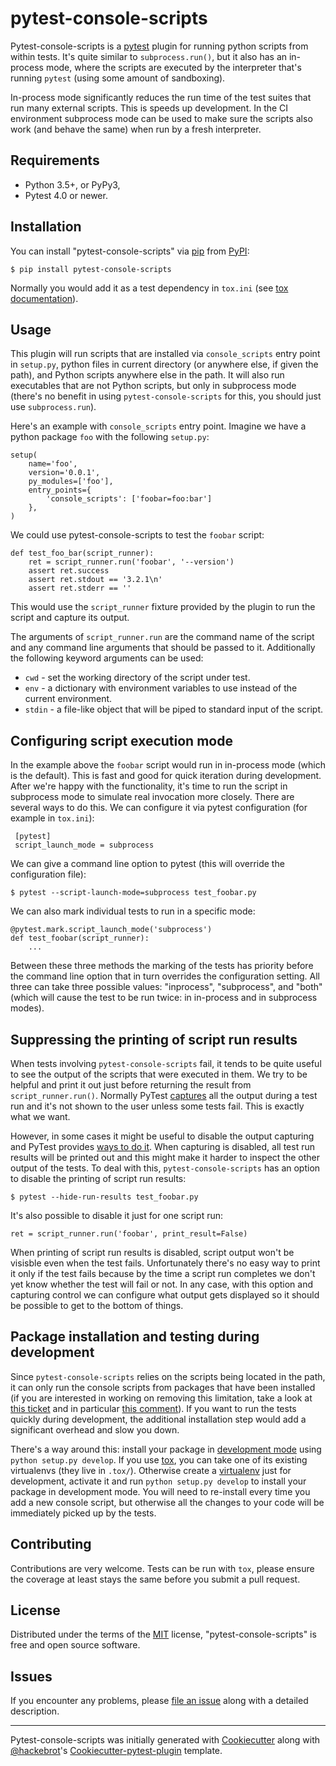pytest-console-scripts
======================

Pytest-console-scripts is a [pytest][1] plugin for running python scripts from
within tests. It's quite similar to `subprocess.run()`, but it also has an
in-process mode, where the scripts are executed by the interpreter that's
running `pytest` (using some amount of sandboxing).

In-process mode significantly reduces the run time of the test suites that
run many external scripts. This is speeds up development. In the CI environment
subprocess mode can be used to make sure the scripts also work (and behave the
same) when run by a fresh interpreter.

Requirements
------------

- Python 3.5+, or PyPy3,
- Pytest 4.0 or newer.

Installation
------------

You can install "pytest-console-scripts" via [pip][2] from [PyPI][3]:

    $ pip install pytest-console-scripts

Normally you would add it as a test dependency in `tox.ini` (see [tox
documentation][9]).

Usage
-----

This plugin will run scripts that are installed via `console_scripts` entry
point in `setup.py`, python files in current directory (or anywhere else, if
given the path), and Python scripts anywhere else in the path. It will also run
executables that are not Python scripts, but only in subprocess mode (there's
no benefit in using `pytest-console-scripts` for this, you should just use
`subprocess.run`).

Here's an example with `console_scripts` entry point. Imagine we have a python
package `foo` with the following `setup.py`:

    setup(
        name='foo',
        version='0.0.1',
        py_modules=['foo'],
        entry_points={
            'console_scripts': ['foobar=foo:bar']
        },
    )

We could use pytest-console-scripts to test the `foobar` script:

    def test_foo_bar(script_runner):
        ret = script_runner.run('foobar', '--version')
        assert ret.success
        assert ret.stdout == '3.2.1\n'
        assert ret.stderr == ''

This would use the `script_runner` fixture provided by the plugin to
run the script and capture its output.

The arguments of `script_runner.run` are the command name of the script and
any command line arguments that should be passed to it. Additionally the
following keyword arguments can be used:

- `cwd` - set the working directory of the script under test.
- `env` - a dictionary with environment variables to use instead of the current
  environment.
- `stdin` - a file-like object that will be piped to standard input of the
  script.

Configuring script execution mode
---------------------------------

In the example above the `foobar` script would run in in-process mode (which is
the default). This is fast and good for quick iteration during development.
After we're happy with the functionality, it's time to run the script in
subprocess mode to simulate real invocation more closely. There are several
ways to do this. We can configure it via pytest configuration (for example in
`tox.ini`):

     [pytest]
     script_launch_mode = subprocess

We can give a command line option to pytest (this will override the
configuration file):

    $ pytest --script-launch-mode=subprocess test_foobar.py

We can also mark individual tests to run in a specific mode:

    @pytest.mark.script_launch_mode('subprocess')
    def test_foobar(script_runner):
        ...

Between these three methods the marking of the tests has priority before the
command line option that in turn overrides the configuration setting. All three
can take three possible values: "inprocess", "subprocess", and "both" (which
will cause the test to be run twice: in in-process and in subprocess modes).

Suppressing the printing of script run results
----------------------------------------------

When tests involving `pytest-console-scripts` fail, it tends to be quite
useful to see the output of the scripts that were executed in them. We try
to be helpful and print it out just before returning the result from
`script_runner.run()`. Normally PyTest [captures][12] all the output during a
test run and it's not shown to the user unless some tests fail. This is exactly
what we want.

However, in some cases it might be useful to disable the output capturing and
PyTest provides [ways to do it][13]. When capturing is disabled, all test run
results will be printed out and this might make it harder to inspect the other
output of the tests. To deal with this, `pytest-console-scripts` has an option
to disable the printing of script run results:

    $ pytest --hide-run-results test_foobar.py

It's also possible to disable it just for one script run:

    ret = script_runner.run('foobar', print_result=False)

When printing of script run results is disabled, script output won't be
visisble even when the test fails. Unfortunately there's no easy way to print
it only if the test fails because by the time a script run completes we don't
yet know whether the test will fail or not. In any case, with this option and
capturing control we can configure what output gets displayed so it should be
possible to get to the bottom of things.

Package installation and testing during development
---------------------------------------------------

Since `pytest-console-scripts` relies on the scripts being located in the path,
it can only run the console scripts from packages that have been installed (if
you are interested in working on removing this limitation, take a look at [this
ticket](https://github.com/kvas-it/pytest-console-scripts/issues/34) and in
particular [this comment](https://github.com/kvas-it/pytest-console-scripts/issues/34#issuecomment-649497564)).
If you want to run the tests quickly during development, the additional
installation step would add a significant overhead and slow you down.

There's a way around this: install your package in [development mode][10] using
`python setup.py develop`. If you use [tox][9], you can take one of its
existing virtualenvs (they live in `.tox/`). Otherwise create a
[virtualenv][11] just for development, activate it and run `python setup.py
develop` to install your package in development mode. You will need to
re-install every time you add a new console script, but otherwise all the
changes to your code will be immediately picked up by the tests.

Contributing
------------

Contributions are very welcome. Tests can be run with `tox`, please ensure
the coverage at least stays the same before you submit a pull request.

License
-------

Distributed under the terms of the [MIT][8] license, "pytest-console-scripts"
is free and open source software.

Issues
------

If you encounter any problems, please [file an issue][7] along with a detailed
description.

----

Pytest-console-scripts was initially generated with [Cookiecutter][4] along
with [@hackebrot][5]'s [Cookiecutter-pytest-plugin][6] template.

[1]: https://github.com/pytest-dev/pytest
[2]: https://pypi.python.org/pypi/pip/
[3]: https://pypi.python.org/pypi
[4]: https://github.com/audreyr/cookiecutter
[5]: https://github.com/hackebrot
[6]: https://github.com/pytest-dev/cookiecutter-pytest-plugin
[7]: https://github.com/kvas-it/pytest-console-scripts/issues
[8]: http://opensource.org/licenses/MIT
[9]: https://tox.readthedocs.org/en/latest/
[10]: https://setuptools.readthedocs.io/en/latest/setuptools.html#development-mode
[11]: https://docs.python.org/3/library/venv.html
[12]: https://docs.pytest.org/en/stable/capture.html
[13]: https://docs.pytest.org/en/stable/capture.html#setting-capturing-methods-or-disabling-capturing
